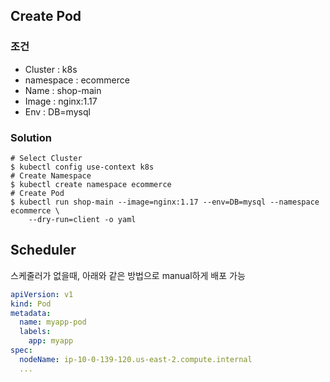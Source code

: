 ## Create Pod

### 조건

- Cluster : k8s
- namespace : ecommerce
- Name : shop-main
- Image : nginx:1.17
- Env : DB=mysql

### Solution

```shell
# Select Cluster
$ kubectl config use-context k8s
# Create Namespace
$ kubectl create namespace ecommerce
# Create Pod
$ kubectl run shop-main --image=nginx:1.17 --env=DB=mysql --namespace ecommerce \
	--dry-run=client -o yaml
```



## Scheduler

스케줄러가 없을때, 아래와 같은 방법으로 manual하게 배포 가능

```yaml
apiVersion: v1
kind: Pod
metadata:
  name: myapp-pod
  labels:
    app: myapp
spec:
  nodeName: ip-10-0-139-120.us-east-2.compute.internal 
  ...
```

 

